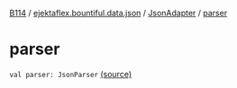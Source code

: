 [B114](../../index.md) / [ejektaflex.bountiful.data.json](../index.md) / [JsonAdapter](index.md) / [parser](./parser.md)

# parser

`val parser: JsonParser` [(source)](https://github.com/ejektaflex/Bountiful/tree/develop/src/main/kotlin/ejektaflex/bountiful/data/json/JsonAdapter.kt#L8)